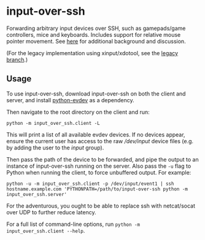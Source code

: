 # input-over-ssh

Forwarding arbitrary input devices over SSH, such as gamepads/game controllers, mice and keyboards. Includes support for relative mouse pointer movement. See [here](https://yingtongli.me/blog/2019/12/01/input-over-ssh-2.html) for additional background and discussion.

(For the legacy implementation using xinput/xdotool, see the [legacy branch](https://yingtongli.me/git/input-over-ssh/tree/?h=legacy).)

## Usage

To use input-over-ssh, download input-over-ssh on both the client and server, and install [python-evdev](https://pypi.org/project/evdev/) as a dependency.

Then navigate to the root directory on the client and run:

```
python -m input_over_ssh.client -L
```

This will print a list of all available evdev devices. If no devices appear, ensure the current user has access to the raw */dev/input* device files (e.g. by adding the user to the *input* group).

Then pass the path of the device to be forwarded, and pipe the output to an instance of input-over-ssh running on the server. Also pass the `-u` flag to Python when running the client, to force unbuffered output. For example:

```
python -u -m input_over_ssh.client -p /dev/input/event1 | ssh hostname.example.com 'PYTHONPATH=/path/to/input-over-ssh python -m input_over_ssh.server'
```

For the adventurous, you ought to be able to replace ssh with netcat/socat over UDP to further reduce latency.

For a full list of command-line options, run `python -m input_over_ssh.client --help`.

